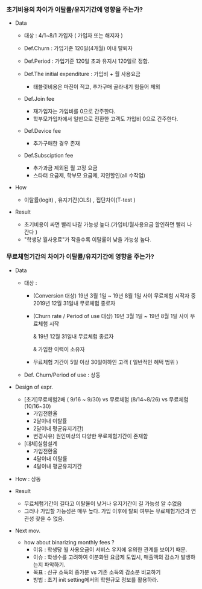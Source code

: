 ### 초기비용의 차이가 이탈률/유지기간에 영향을 주는가?

- Data
    
    - 대상 : 4/1~8/1 가입자 ( 가입자 또는 해지자 )
    
    - Def.Churn : 가입기준 120일(4개월) 이내 탈퇴자 
    
    - Def.Period : 가입기준 120일 초과 유지시 120일로 정함.
    
    - Def.The initial expenditure  : 가입비 + 월 사용요금     
        - 태블릿비용은 마진이 적고, 추가구매 골라내기 힘들어 제외
    
    - Def.Join fee      
        - 재가입자는 가입비를 0으로 간주한다.
        - 학부모가입자에서 일반으로 전환한 고객도 가입비 0으로 간주한다.  
    - Def.Device fee   
        - 추가구매한 경우 존재    
    - Def.Subsciption fee
        - 추가과금 제외된 월 고정 요금
        - 스타터 요금제, 학부모 요금제, 지인할인(all 수작업)    
        
    
- How

    - 이탈률(logit) , 유지기간(OLS) , 집단차이(T-test )

- Result
    
    - 초기비용이 싸면 빨리 나갈 가능성 높다.(가입비/월사용요금 할인하면 빨리 나간다 )
    - "학생당 월사용료"가 작을수록 이탈률이 낮을 가능성 높다.



### 무료체험기간의 차이가 이탈률/유지기간에 영향을 주는가?

- Data

  - 대상 : 

    - (Conversion 대상)
      19년 3월 1일 ~ 19년 8월 1일 사이 무료체험 시작자 중 2019년 12월 31일내 무료체험 종료자

    - (Churn rate / Period of use 대상)
      19년 3월 1일 ~ 19년 8월 1일 사이 무료체험 시작 

      & 19년 12월 31일내 무료체험 종료자

      & 가입한 이력이 소유자

    - 무료체험 기간이 5일 이상 30일이하인 고객 ( 일반적인 혜택 범위 )

  - Def. Churn/Period of use : 상동

    

- Design of expr.

  - [초기]무료체험2배 ( 9/16 ~ 9/30) vs 무료체험 (8/14~8/26) vs 무료체험(10/16~30) 
    - 가입전환율
    - 2달이내 이탈률 
    - 2달이내 평균유지기간)
    - 변경사유) 원인미상의 다양한 무료체험기간이 존재함
  - [대체]실험설계
    - 가입전환율
    - 4달이내 이탈률
    - 4달이내 평균유지기간

- How : 상동
- Result 
  - 무료체험기간이 길다고 이탈율이 낮거나 유지기간이 길 가능성 알 수없음
  - 그러나 가입할 가능성은 매우 높다. 가입 이후에 탈퇴 여부는 무료체험기간과 연관성 찾을 수 없음.

- Next mov.
    - how about binarizing monthly fees ?
        - 이유 : 학생당 월 사용요금이 서비스 유지에 유의한 관계를 보이기 때문.
        - 이슈 : 학생수를 고려하여 이분화된 요금제 도입시, 매출액의 감소가 발생하는지 파악하기.
        - 목표 : 신규 소득의 증가분 vs 기존 소득의 감소분 비교하기
        - 방법 : 초기 init setting에서의 학원규모 정보를 활용하라.
    
    
